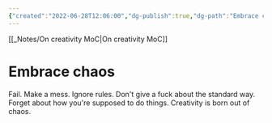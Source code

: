 ```yaml
---
{"created":"2022-06-28T12:06:00","dg-publish":true,"dg-path":"Embrace chaos.md","permalink":"/embrace-chaos/","dgPassFrontmatter":true,"updated":"2024-12-22T16:23:43.339+01:00"}
---
```


[[_Notes/On creativity MoC\|On creativity MoC]]
# Embrace chaos
Fail. Make a mess. Ignore rules. Don't give a fuck about the standard way. Forget about how you're supposed to do things. Creativity is born out of chaos.